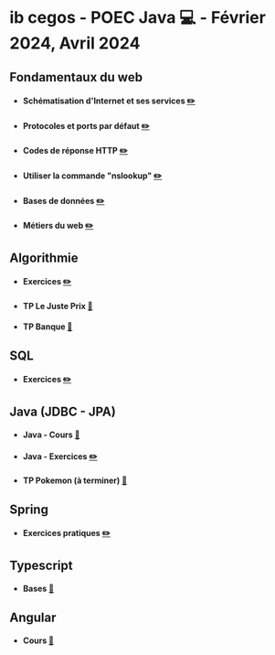 # ib cegos - POEC Java :computer: - Février 2024, Avril 2024

## Fondamentaux du web
- #### Schématisation d'Internet et ses services [:pencil2:](./Web%20Fundamentals/schéma_internet.pdf)
- #### Protocoles et ports par défaut [:pencil2:](./Web%20Fundamentals/protocoles_ports.png)
- #### Codes de réponse HTTP [:pencil2:](./Web%20Fundamentals/codes_reponses.drawio.png)
- #### Utiliser la commande "nslookup" [:pencil2:](./Web%20Fundamentals/exercice4.md)
- #### Bases de données [:pencil2:](./Web%20Fundamentals/bdd.drawio.png)
- #### Métiers du web [:pencil2:](./Web%20Fundamentals/exercice_6.md)

## Algorithmie
- #### Exercices [:pencil2:](./Algo/index.js)
- #### TP Le Juste Prix [:sparkler:](./Algo/Juste_prix)
- #### TP Banque [:sparkler:](./Algo/TP%20Banque)

## SQL
- #### Exercices [:pencil2:](./SQL)

## Java (JDBC - JPA)
- #### Java - Cours [:bookmark_tabs:](./Java/Cours) 
- #### Java - Exercices [:pencil2:](./Java/Exercices)
- #### TP Pokemon (à terminer) [:sparkler:](./JPA/TP%20Pokemon)

## Spring
- #### Exercices pratiques [:pencil2:](./Spring)

## Typescript
- #### Bases [:sparkler:](./Typescript)

## Angular
- #### Cours [:bookmark_tabs:](./Angular/app)
